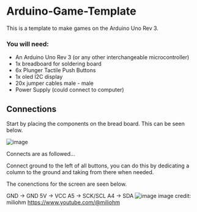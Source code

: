 # Arduino-Game-Template

This is a template to make games on the Arduino Uno Rev 3.

### You will need:

- An Arduino Uno Rev 3 (or any other interchangeable microcontroller)
- 1x breadboard for soldering board
- 6x Plunger Tactile Push Buttons
- 1x oled I2C display
- 20x jumper cables male - male
- Power Supply (could connect to computer)

## Connections

Start by placing the components on the bread board. This can be seen below.

![image](https://github.com/ChobbyCode/Arduino-Game-Template/assets/100038952/4c409093-bbe5-4743-8f30-2a2f817c0953)

Connects are as followed...

Connect ground to the left of all buttons, you can do this by dedicating a column to the ground and taking from there when needed.

The conenctions for the screen are seen below. 

GND -> GND
5V -> VCC
A5 -> SCK/SCL
A4 -> SDA
![image](https://github.com/ChobbyCode/Arduino-Game-Template/assets/100038952/7d0a16e6-1476-4097-8d09-b5c68d4bac44)
image credit: miliohm https://www.youtube.com/@miliohm
